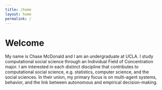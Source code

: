 ```yaml
---
title: /home
layout: home
permalink: /
---
```


# Welcome

My name is Chase McDonald and I am an undergraduate at UCLA. I study computational social science through an Individual Field of Concentration major. I am interested in each distinct discipline that contributes to computational social science, e.g. statistics, computer science, and the social sciences. In their union, my primary focus is on multi-agent systems, behavior, and the link between autonomous and empirical decision-making.  <br/>
